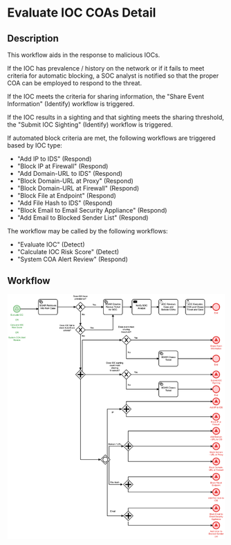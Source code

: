 # Evaluate IOC COAs Detail

## Description
This workflow aids in the response to malicious IOCs.

If the IOC has prevalence / history on the network or if it fails to meet criteria for 
automatic blocking, a SOC analyst is notified so that the proper COA can be employed to
respond to the threat.

If the IOC meets the criteria for sharing information, the "Share Event Information" 
(Identify) workflow is triggered.

If the IOC results in a sighting and that sighting meets the sharing threshold, the
"Submit IOC Sighting" (Identify) workflow is triggered.

If automated block criteria are met, the following workflows are triggered based by IOC
type:
- "Add IP to IDS" (Respond)
- "Block IP at Firewall" (Respond)
- "Add Domain-URL to IDS" (Respond)
- "Block Domain-URL at Proxy" (Respond)
- "Block Domain-URL at Firewall" (Respond)
- "Block File at Endpoint" (Respond)
- "Add File Hash to IDS" (Respond)
- "Block Email to Email Security Appliance" (Respond)
- "Add Email to Blocked Sender List" (Respond)

The workflow may be called by the following workflows:
- "Evaluate IOC" (Detect)
- "Calculate IOC Risk Score" (Detect)
- "System COA Alert Review" (Respond)

## Workflow 

![Evaluate IOC COAs](Evaluate_IOC_COAs.png)
